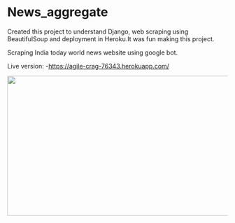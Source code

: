 # News_aggregate

Created this project to understand Django, web scraping using BeautifulSoup and deployment in Heroku.It was fun making this project.

Scraping India today world news website using google bot.

Live version: -https://agile-crag-76343.herokuapp.com/ 


<img src="https://github.com/somnath796/News_aggregate/blob/master/preview.gif" width="640" height="320" />
